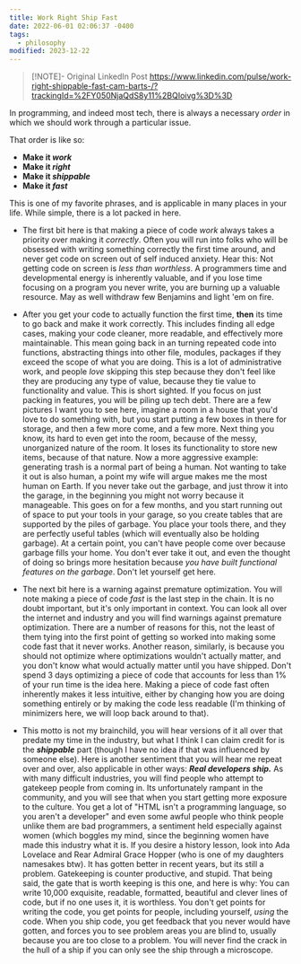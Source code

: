 ```yaml
---
title: Work Right Ship Fast
date: 2022-06-01 02:06:37 -0400
tags:
  - philosophy
modified: 2023-12-22
---
```


> [!NOTE]- Original LinkedIn Post
> https://www.linkedin.com/pulse/work-right-shippable-fast-cam-barts-/?trackingId=%2FY050NjaQdS8y11%2BQIoivg%3D%3D

In programming, and indeed most tech, there is always a necessary _order_ in which we should work through a particular issue.

That order is like so:

-   **Make it _work_**
-   **Make it _right_**
-   **Make it _shippable_**
-   **Make it _fast_**

This is one of my favorite phrases, and is applicable in many places in your life. While simple, there is a lot packed in here.

-   The first bit here is that making a piece of code _work_ always takes a priority over making it _correctly_. Often you will run into folks who will be obsessed with writing something correctly the first time around, and never get code on screen out of self induced anxiety. Hear this: Not getting code on screen is _less than worthless_. A programmers time and developmental energy is inherently valuable, and if you lose time focusing on a program you never write, you are burning up a valuable resource. May as well withdraw few Benjamins and light 'em on fire.

-   After you get your code to actually function the first time, **then** its time to go back and make it work correctly. This includes finding all edge cases, making your code cleaner, more readable, and effectively more maintainable. This mean going back in an turning repeated code into functions, abstracting things into other file, modules, packages if they exceed the scope of what you are doing. This is a lot of administrative work, and people _love_ skipping this step because they don't feel like they are producing any type of value, because they tie value to functionality and value. This is short sighted. If you focus on just packing in features, you will be piling up tech debt. There are a few pictures I want you to see here, imagine a room in a house that you'd love to do something with, but you start putting a few boxes in there for storage, and then a few more come, and a few more. Next thing you know, its hard to even get into the room, because of the messy, unorganized nature of the room. It loses its functionality to store new items, because of that nature. Now a more aggressive example: generating trash is a normal part of being a human. Not wanting to take it out is also human, a point my wife will argue makes me the most human on Earth. If you never take out the garbage, and just throw it into the garage, in the beginning you might not worry because it manageable. This goes on for a few months, and you start running out of space to put your tools in your garage, so you create tables that are supported by the piles of garbage. You place your tools there, and they are perfectly useful tables (which will eventually also be holding garbage). At a certain point, you can't have people come over because garbage fills your home. You don't ever take it out, and even the thought of doing so brings more hesitation because _you have built functional features on the garbage_. Don't let yourself get here.

-   The next bit here is a warning against premature optimization. You will note making a piece of code _fast_ is the last step in the chain. It is no doubt important, but it's only important in context. You can look all over the internet and industry and you will find warnings against premature optimization. There are a number of reasons for this, not the least of them tying into the first point of getting so worked into making some code fast that it never works. Another reason, similarly, is because you should not optimize where optimizations wouldn't actually matter, and you don't know what would actually matter until you have shipped. Don't spend 3 days optimizing a piece of code that accounts for less than 1% of your run time is the idea here. Making a piece of code fast often inherently makes it less intuitive, either by changing how you are doing something entirely or by making the code less readable (I'm thinking of minimizers here, we will loop back around to that).

-   This motto is not my brainchild, you will hear versions of it all over that predate my time in the industry, but what I think I can claim credit for is the **_shippable_** part (though I have no idea if that was influenced by someone else). Here is another sentiment that you will hear me repeat over and over, also applicable in other ways: **_Real developers ship._** As with many difficult industries, you will find people who attempt to gatekeep people from coming in. Its unfortunately rampant in the community, and you will see that when you start getting more exposure to the culture. You get a lot of "HTML isn't a programming language, so you aren't a developer" and even some awful people who think people unlike them are bad programmers, a sentiment held especially against women (which boggles my mind, since the beginning women have made this industry what it is. If you desire a history lesson, look into Ada Lovelace and Rear Admiral Grace Hopper (who is one of my daughters namesakes btw). It has gotten better in recent years, but its still a problem. Gatekeeping is counter productive, and stupid. That being said, the gate that is worth keeping is this one, and here is why: You can write 10,000 exquisite, readable, formatted, beautiful and clever lines of code, but if no one uses it, it is worthless. You don't get points for writing the code, you get points for people, including yourself, _using_ the code. When you ship code, you get feedback that you never would have gotten, and forces you to see problem areas you are blind to, usually because you are too close to a problem. You will never find the crack in the hull of a ship if you can only see the ship through a microscope.
